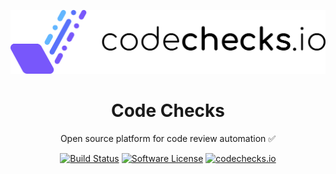 <p align="center">
  <a href="https://codechecks.io"><img src="./images/codechecks.png" width="600" alt="codechecks.io"></a>
  <h1 align="center">Code Checks</h1>
  <p align="center">
  Open source platform for code review automation ✅
  </p>
  <p align="center">
    <a href="https://circleci.com/gh/codechecks/monorepo"><img alt="Build Status" src="https://circleci.com/gh/codechecks/monorepo/tree/master.svg?style=svg"></a>
    <a href="/package.json"><img alt="Software License" src="https://img.shields.io/badge/license-MIT-brightgreen.svg?style=flat-square"></a>
    <a href="https://codechecks.io"><img src="https://raw.githubusercontent.com/codechecks/docs/master/images/badges/badge-default.svg?sanitize=true" alt="codechecks.io"></a>
  </p>
</p>
